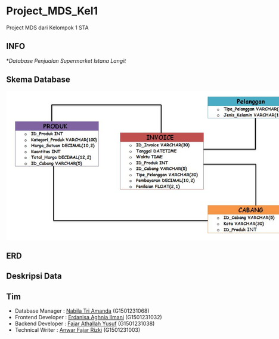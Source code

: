 # Project_MDS_Kel1
Project MDS dari Kelompok 1 STA

## INFO
**Database Penjualan Supermarket Istana Langit* 


## Skema Database
<p align="center" style="width: 800px; height: 400px;">
  <img width="100%" height="100%" src="doc/Skema.JPG">
</p>

## ERD

## Deskripsi Data

## Tim 
+ Database Manager : [Nabila Tri Amanda](https://github.com/nbltriamanda) (G1501231068)
+ Frontend Developer : [Erdanisa Aghnia Ilmani](https://github.com/) (G1501231032)
+ Backend Developer : [Fajar Athallah Yusuf](https://github.com/) (G1501231038)
+ Technical Writer : [Anwar Fajar Rizki](https://github.com/) (G1501231003)
 

 
